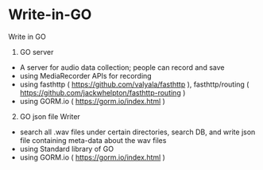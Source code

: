 # Write-in-GO
Write in GO

1. GO server
- A server for audio data collection; people can record and save
- using MediaRecorder APIs for recording 
- using fasthttp ( https://github.com/valyala/fasthttp ), fasthttp/routing ( https://github.com/jackwhelpton/fasthttp-routing )
- using GORM.io ( https://gorm.io/index.html )

2. GO json file Writer
- search all .wav files under certain directories, search DB, and write json file containing meta-data about the wav files
- using Standard library of GO
- using GORM.io ( https://gorm.io/index.html )
